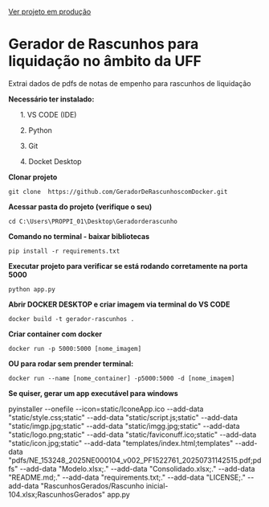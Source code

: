 <a href="https://geradorderascunhoscomdocker.onrender.com/">Ver projeto em produção</a>

# Gerador de Rascunhos para liquidação no âmbito da UFF
Extrai dados de pdfs de notas de empenho para rascunhos de liquidação 

<b>Necessário ter instalado:</b>
<ol>1. VS CODE (IDE)</ol>
<ol>2. Python</ol>
<ol>3. Git</ol>
<ol>4. Docket Desktop</ol>

<b>Clonar projeto</b>

    git clone  https://github.com/GeradorDeRascunhoscomDocker.git

<b>Acessar pasta do projeto (verifique o seu)</b>

    cd C:\Users\PROPPI_01\Desktop\Geradorderascunho
    
<b>Comando no terminal - baixar bibliotecas</b>
    
    pip install -r requirements.txt

<b>Executar projeto para verificar se está rodando corretamente na porta 5000</b>
    
    python app.py

<b> Abrir DOCKER DESKTOP e criar imagem via terminal do VS CODE </b>

    docker build -t gerador-rascunhos .  

<b> Criar container com docker</b>

    docker run -p 5000:5000 [nome_imagem]
    
<b> OU para rodar sem prender terminal:</b>
    
    docker run --name [nome_container] -p5000:5000 -d [nome_imagem]

<b> Se quiser, gerar um app executável para windows</b>

pyinstaller --onefile --icon=static/IconeApp.ico --add-data "static/style.css;static" --add-data "static/script.js;static" --add-data "static/imgp.jpg;static" --add-data "static/imgg.jpg;static" --add-data "static/logo.png;static" --add-data "static/faviconuff.ico;static" --add-data "static/icon.jpg;static" --add-data "templates/index.html;templates" --add-data "pdfs/NE_153248_2025NE000104_v002_PF1522761_20250731142515.pdf;pdfs" --add-data "Modelo.xlsx;." --add-data "Consolidado.xlsx;." --add-data "README.md;." --add-data "requirements.txt;." --add-data "LICENSE;." --add-data "RascunhosGerados/Rascunho inicial-104.xlsx;RascunhosGerados" app.py





